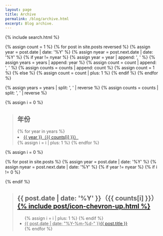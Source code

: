 ```yaml
---
layout: page
title: Archive
permalink: /blog/archive.html
excerpt: Blog archive.
---
```


{% include search.html %}

{% assign count = 1 %}
{% for post in site.posts reversed %}
  {% assign year = post.date | date: '%Y' %}
  {% assign nyear = post.next.date | date: '%Y' %}
  {% if year != nyear %}
    {% assign year = year | append: ', ' %}
    {% assign years = years | append: year %}
    {% assign count = count | append: ', ' %}
    {% assign counts = counts | append: count %}
    {% assign count = 1 %}
  {% else %}
    {% assign count = count | plus: 1 %}
  {% endif %}
{% endfor %}

{% assign years = years | split: ', ' | reverse %}
{% assign counts = counts | split: ', ' | reverse %}

{% assign i = 0 %}

<blockquote id="archive">
<h2>年份</h2>
{% for year in years %}
<li><a href="#{{ year }}">{{ year }}（{{ counts[i] }}）</a></li>
{% assign i = i | plus: 1 %}
{% endfor %}
</blockquote>

{% assign i = 0 %}

{% for post in site.posts %}
  {% assign year = post.date | date: '%Y' %}
  {% assign nyear = post.next.date | date: '%Y' %}
  {% if year != nyear %}
    {% if i != 0 %}
  </ul>
</blockquote>
    {% endif %}
<blockquote class="contents">
  <h2 id="{{ post.date | date: '%Y' }}">{{ post.date | date: '%Y' }}（{{ counts[i] }}）<a href="#archive">{% include post/icon-chevron-up.html %}</a></h2>
  <ul class="archive-list">
    {% assign i = i | plus: 1 %}
  {% endif %}
    <li><abbr title="{{ post.date | date_to_xmlschema }}">{{ post.date | date: "%Y-%m-%d-" }}</abbr><a href="{{ post.url }}">{{ post.title }}</a></li>
{% endfor %}
  </ul>
</blockquote>
